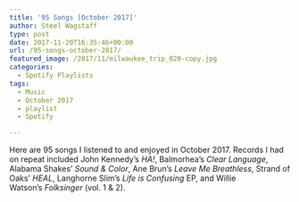 ```yaml
---
title: '95 Songs [October 2017]'
author: Steel Wagstaff
type: post
date: 2017-11-20T16:35:46+00:00
url: /95-songs-october-2017/
featured_image: /2017/11/milwaukee_trip_020-copy.jpg
categories:
  - Spotify Playlists
tags:
  - Music
  - October 2017
  - playlist
  - Spotify

---
```

Here are 95 songs I listened to and enjoyed in October 2017. Records I had on repeat included John Kennedy&#8217;s _HA!_, Balmorhea&#8217;s _Clear Language_, Alabama Shakes&#8217; _Sound & Color_, Ane Brun&#8217;s _Leave Me Breathless_, Strand of Oaks&#8217; _HEAL_, Langhorne Slim&#8217;s _Life is Confusing_ EP, and Willie Watson&#8217;s _Folksinger_ (vol. 1 & 2).



&nbsp;